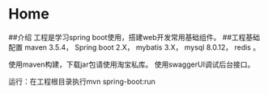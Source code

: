 # Home
##介绍
工程是学习spring boot使用，搭建web开发常用基础组件。
##工程基础配置
maven 3.5.4，
Spring boot 2.X，
mybatis 3.X，
mysql 8.0.12，
redis
。

使用maven构建，下载jar包请使用淘宝私库。
使用swaggerUI调试后台接口。

运行：在工程根目录执行mvn spring-boot:run
